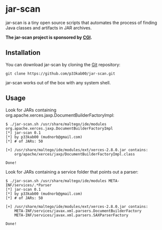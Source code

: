 # jar-scan

jar-scan is a tiny open source scripts that automates the process of finding Java classes and artifacts in JAR archives.

**The jar-scan project is sponsored by [CGI](https://www.cgi.com/en).**

Installation
----

You can download jar-scan by cloning the [Git](https://github.com/p33kab00/jar-scan) repository:

    git clone https://github.com/p33kab00/jar-scan.git

jar-scan works out of the box with any system shell.

Usage
----

Look for JARs containing org.apache.xerces.jaxp.DocumentBuilderFactoryImpl:

    $ ./jar-scan.sh /usr/share/maltego/ide/modules org.apache.xerces.jaxp.DocumentBuilderFactoryImpl
    [*] jar-scan 0.1
    [*] by p33kab00 (mudnorb@gmail.com)
    [*] # of JARs: 50

    [+] /usr/share/maltego/ide/modules/ext/xerces-2.8.0.jar contains:
        org/apache/xerces/jaxp/DocumentBuilderFactoryImpl.class

    Done!

Look for JARs containing a service folder that points out a parser:

    $ ./jar-scan.sh /usr/share/maltego/ide/modules META-INF/services/.*Parser
    [*] jar-scan 0.1
    [*] by p33kab00 (mudnorb@gmail.com)
    [*] # of JARs: 50

    [+] /usr/share/maltego/ide/modules/ext/xerces-2.8.0.jar contains:
        META-INF/services/javax.xml.parsers.DocumentBuilderFactory
        META-INF/services/javax.xml.parsers.SAXParserFactory

    Done!
